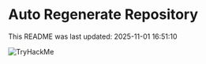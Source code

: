 # Auto Regenerate Repository

This README was last updated: 2025-11-01 16:51:10

 ![TryHackMe](https://tryhackme.com/badge/533634)